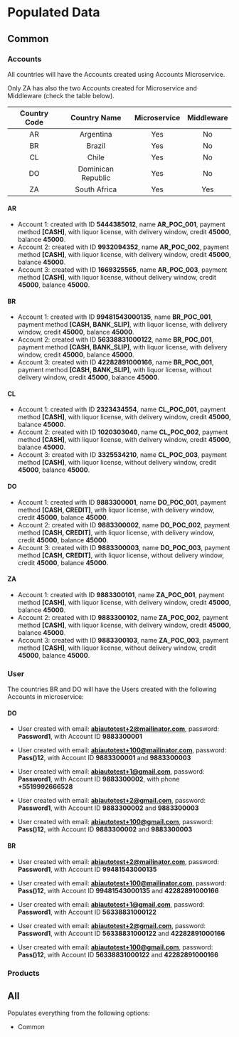 # Populated Data

## Common

### Accounts

All countries will have the Accounts created using Accounts Microservice.

Only ZA has also the two Accounts created for Microservice and Middleware (check the table below).

| Country Code | Country Name | Microservice | Middleware |
|:-----------:|:-----------:|:-----------:|:-----------:|
| AR | Argentina | Yes | No |
| BR | Brazil | Yes | No |
| CL | Chile | Yes | No |
| DO | Dominican Republic | Yes | No |
| ZA | South Africa | Yes | Yes |

#### AR

- Account 1: created with ID **5444385012**, name **AR_POC_001**, payment method **[CASH]**, with liquor license, with delivery window, credit **45000**, balance **45000**.
- Account 2: created with ID **9932094352**, name **AR_POC_002**, payment method **[CASH]**, with liquor license, with delivery window, credit **45000**, balance **45000**.
- Account 3: created with ID **1669325565**, name **AR_POC_003**, payment method **[CASH]**, with liquor license, without delivery window, credit **45000**, balance **45000**.

#### BR

- Account 1: created with ID **99481543000135**, name **BR_POC_001**, payment method **[CASH, BANK_SLIP]**, with liquor license, with delivery window, credit **45000**, balance **45000**.
- Account 2: created with ID **56338831000122**, name **BR_POC_001**, payment method **[CASH, BANK_SLIP]**, with liquor license, with delivery window, credit **45000**, balance **45000**.
- Account 3: created with ID **42282891000166**, name **BR_POC_001**, payment method **[CASH, BANK_SLIP]**, with liquor license, without delivery window, credit **45000**, balance **45000**.

#### CL

- Account 1: created with ID **2323434554**, name **CL_POC_001**, payment method **[CASH]**, with liquor license, with delivery window, credit **45000**, balance **45000**.
- Account 2: created with ID **1020303040**, name **CL_POC_002**, payment method **[CASH]**, with liquor license, with delivery window, credit **45000**, balance **45000**.
- Account 3: created with ID **3325534210**, name **CL_POC_003**, payment method **[CASH]**, with liquor license, without delivery window, credit **45000**, balance **45000**.

#### DO

- Account 1: created with ID **9883300001**, name **DO_POC_001**, payment method **[CASH, CREDIT]**, with liquor license, with delivery window, credit **45000**, balance **45000**.
- Account 2: created with ID **9883300002**, name **DO_POC_002**, payment method **[CASH, CREDIT]**, with liquor license, with delivery window, credit **45000**, balance **45000**.
- Account 3: created with ID **9883300003**, name **DO_POC_003**, payment method **[CASH, CREDIT]**, with liquor license, without delivery window, credit **45000**, balance **45000**.

#### ZA

- Account 1: created with ID **9883300101**, name **ZA_POC_001**, payment method **[CASH]**, with liquor license, with delivery window, credit **45000**, balance **45000**.
- Account 2: created with ID **9883300102**, name **ZA_POC_002**, payment method **[CASH]**, with liquor license, with delivery window, credit **45000**, balance **45000**.
- Account 3: created with ID **9883300103**, name **ZA_POC_003**, payment method **[CASH]**, with liquor license, without delivery window, credit **45000**, balance **45000**.

### User

The countries BR and DO will have the Users created with the following Accounts in microservice:

#### DO

- User created with email: **abiautotest+2@mailinator.com**, password: **Password1**, with Account ID **9883300001**
- User created with email: **abiautotest+100@mailinator.com**, password: **Pass()12**, with Account ID **9883300001** and **9883300003**
 

- User created with email: **abiautotest+1@gmail.com**, password: **Password1**, with Account ID **9883300002**, with phone **+5519992666528**
- User created with email: **abiautotest+2@gmail.com**, password: **Password1**, with Account ID **9883300002** and **9883300003**
- User created with email: **abiautotest+100@gmail.com**, password: **Pass()12**, with Account ID **9883300002** and **9883300003**


#### BR

- User created with email: **abiautotest+2@mailinator.com**, password: **Password1**, with Account ID **99481543000135** 
- User created with email: **abiautotest+100@mailinator.com**, password: **Pass()12**, with Account ID **99481543000135** and **42282891000166**


- User created with email: **abiautotest+1@gmail.com**, password: **Password1**, with Account ID **56338831000122** 
- User created with email: **abiautotest+2@gmail.com**, password: **Password1**, with Account ID **56338831000122** and **42282891000166**
- User created with email: **abiautotest+100@gmail.com**, password: **Pass()12**, with Account ID **56338831000122** and **42282891000166** 
 
 
### Products

## All

Populates everything from the following options:

- Common
